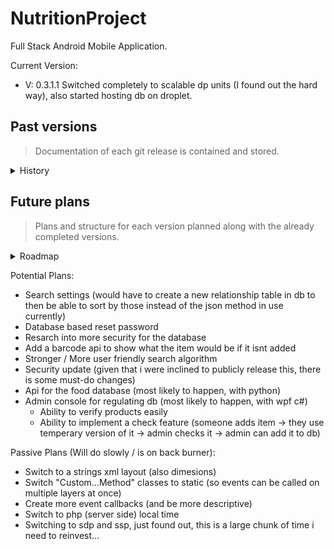 # NutritionProject
Full Stack Android Mobile Application.

Current Version:
* V: 0.3.1.1 Switched completely to scalable dp units (I found out the hard way), also started hosting db on droplet.

## Past versions
> Documentation of each git release is contained and stored.

<details><summary>History</summary>
 <details><summary>V3</summary>
  <ul>
   <li> V: 0.3 Heavy php update, added macro counting and user history functionality</li>
  </ul>
 </details>
 <details><summary>V2</summary>
  <ul>
   <li> :heavy_check_mark: 0.2.3.1 Added add and search functionality (still need ui), took years to debug gson and php. Added more event functionality, and more dev qol (had calc test, will get back soon) </li>
   <li> :heavy_check_mark: 0.2.2.1 Added Barcode scanner after 6 tries (Had to use Kotlin, could not get it right with java), still needs more QOL, for better scanning UX </li>
   <li> :heavy_check_mark: 0.2.1.1 Fixed some last second food object problems I figured out (serving size) </li>
   <li> :heavy_check_mark: V: 0.2 Food and nutrient Objects, along with there serialization adapters, started the barcode scanner. </li>
  </ul>
 </details>
 <details><summary>V1</summary>
  <ul>
   <li> 0.1.4.2 / 0.1.4.3 Fixing a git error i made and finishing up </li>
   <li> 0.1.4.1 Added reset password and otp generation (for security reasons probly shift it over to php hosting otp instead, but ill leave that out as of now) </li>
   <li> 0.1.3.1 Added most menus, added auto generated profile picture </li>
   <li> 0.1.2.1 Added settings, logout, and more ui. </li>
   <li> 0.1.1.1 Added manual TDEE option, finished setting base dashboard up</li>
   <li> V: 0.1 Login / Register System with mySQL database Android preferences for Remember me TDEE Calculator</li>
  </ul>
 </details>
</details>

## Future plans
> Plans and structure for each version planned along with the already completed versions.

<details><summary>Roadmap</summary>
 <details><summary>V1</summary>
  <ul>
   <li> V: 0.3 Heavy php update, added macro counting and user history functionality</li>
   
  </ul>
 </details>
 <details><summary>V2</summary>
  <ul>
   <li> Base Login system (Register / Login / Remember me / Forgot Password) </li>
   <li> Tdee calculator </li>
   <li> Dashboard ui  </li>
   <li> Other base uis (profile, settings, other smaller menus...) </li>
  </ul>
 </details>
 <details><summary>V3</summary>
  <ul>
   <li> Food item database system </li>
   <li> Adding functionality </li>
   <li> Searching functionality </li>
   <li> Barcode functionality </li>
   <li> Adding / Searching ui (search lists and add forms) </li>
  </ul>
 </details>
 <details><summary>V4</summary>
  <ul>
   <li> Macro counting </li>
   <li> Meal Planner </li>
   <li> User history </li>
   <li> Object based personal recipe items </li>
   <li> Fix mobile port ui </li>
   <li> Add alcohol macro </li>
   <li> Nutrition label scanner </li>
  </ul>
 </details>
 <details><summary>V5</summary>
  <ul>
   <li> Data analysis </li>
   <li> Meal History </li>
   <li> Day review </li>
  </ul>
 </details>
 <details><summary>V6</summary>
  <ul>
   <li> Undecided (Most likely polish and implementing some potential features if I feel the need to) </li>
  </ul>
 </details>
</details>



Potential Plans:
* Search settings (would have to create a new relationship table in db to then be able to sort by those instead of the json method in use currently)
* Database based reset password
* Resarch into more security for the database
* Add a barcode api to show what the item would be if it isnt added
* Stronger / More user friendly search algorithm
* Security update (given that i were inclined to publicly release this, there is some must-do changes)
* Api for the food database (most likely to happen, with python)
* Admin console for regulating db (most likely to happen, with wpf c#)
  * Ability to verify products easily
  * Ability to implement a check feature (someone adds item -> they use temperary version of it -> admin checks it -> admin can add it to db)

Passive Plans (Will do slowly / is on back burner):
* Switch to a strings xml layout (also dimesions)
* Switch "Custom...Method" classes to static (so events can be called on multiple layers at once)
* Create more event callbacks (and be more descriptive)
* Switch to php (server side) local time
* Switching to sdp and ssp, just found out, this is a large chunk of time i need to reinvest...
   




